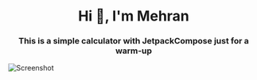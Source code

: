 <h1 align="center">Hi 👋, I'm Mehran</h1>
<h3 align="center"> This is a simple calculator with  JetpackCompose just for a warm-up</h3>



![Screenshot](https://github.com/user-attachments/assets/31a50a03-3697-4d29-9dc1-64592755eb83)
